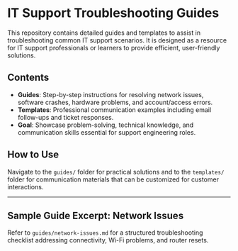 # IT Support Troubleshooting Guides

This repository contains detailed guides and templates to assist in troubleshooting common IT support scenarios. It is designed as a resource for IT support professionals or learners to provide efficient, user-friendly solutions.

## Contents

- **Guides**: Step-by-step instructions for resolving network issues, software crashes, hardware problems, and account/access errors.
- **Templates**: Professional communication examples including email follow-ups and ticket responses.
- **Goal**: Showcase problem-solving, technical knowledge, and communication skills essential for support engineering roles.

## How to Use

Navigate to the `guides/` folder for practical solutions and to the `templates/` folder for communication materials that can be customized for customer interactions.

---

## Sample Guide Excerpt: Network Issues

Refer to `guides/network-issues.md` for a structured troubleshooting checklist addressing connectivity, Wi-Fi problems, and router resets.


